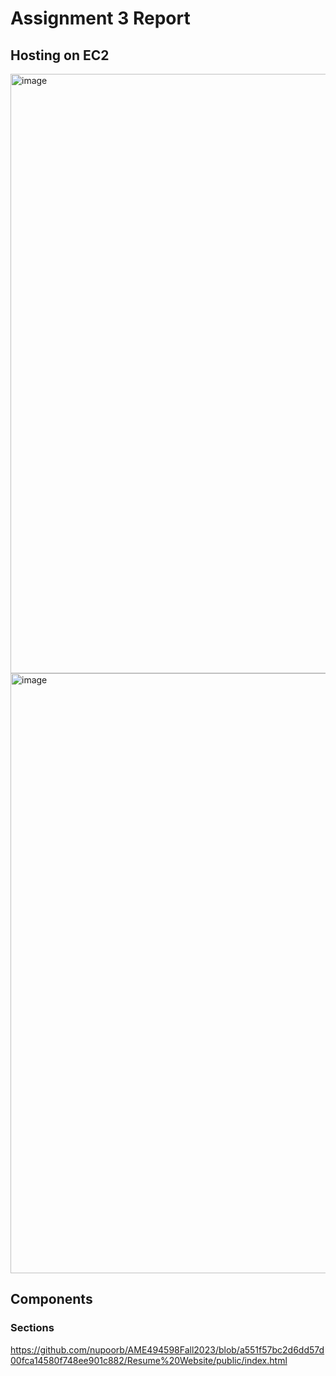 <h1>Assignment 3 Report</h1>

<h2>Hosting on EC2</h2>
<img width="959" alt="image" src="https://github.com/nupoorb/AME494598Fall2023/assets/35562572/eeaa2d72-70ff-4f77-8141-eaf0cf5d1980">

<img width="960" alt="image" src="https://github.com/nupoorb/AME494598Fall2023/assets/35562572/5c577e19-260f-4173-9a97-e707317ec3a9">

<h2>Components</h2>
<h3>Sections</h3>
<a href="https://github.com/nupoorb/AME494598Fall2023/blob/a551f57bc2d6dd57d00fca14580f748ee901c882/Resume%20Website/public/index.html">https://github.com/nupoorb/AME494598Fall2023/blob/a551f57bc2d6dd57d00fca14580f748ee901c882/Resume%20Website/public/index.html</a>




